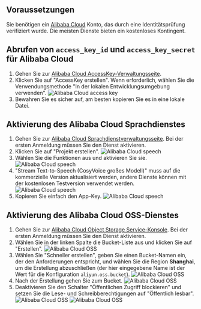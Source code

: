 ## Voraussetzungen
Sie benötigen ein [Alibaba Cloud](https://www.aliyun.com) Konto, das durch eine Identitätsprüfung verifiziert wurde. Die meisten Dienste bieten ein kostenloses Kontingent.

## Abrufen von `access_key_id` und `access_key_secret` für Alibaba Cloud
1. Gehen Sie zur [Alibaba Cloud AccessKey-Verwaltungsseite](https://ram.console.aliyun.com/profile/access-keys).
2. Klicken Sie auf "AccessKey erstellen". Wenn erforderlich, wählen Sie die Verwendungsmethode "In der lokalen Entwicklungsumgebung verwenden".
![Alibaba Cloud access key](/docs/images/aliyun_accesskey_1.png)
3. Bewahren Sie es sicher auf, am besten kopieren Sie es in eine lokale Datei.

## Aktivierung des Alibaba Cloud Sprachdienstes
1. Gehen Sie zur [Alibaba Cloud Sprachdienstverwaltungsseite](https://nls-portal.console.aliyun.com/applist). Bei der ersten Anmeldung müssen Sie den Dienst aktivieren.
2. Klicken Sie auf "Projekt erstellen".
![Alibaba Cloud speech](/docs/images/aliyun_speech_1.png)
3. Wählen Sie die Funktionen aus und aktivieren Sie sie.
![Alibaba Cloud speech](/docs/images/aliyun_speech_2.png)
4. "Stream Text-to-Speech (CosyVoice großes Modell)" muss auf die kommerzielle Version aktualisiert werden, andere Dienste können mit der kostenlosen Testversion verwendet werden.
![Alibaba Cloud speech](/docs/images/aliyun_speech_3.png)
5. Kopieren Sie einfach den App-Key.
![Alibaba Cloud speech](/docs/images/aliyun_speech_4.png)

## Aktivierung des Alibaba Cloud OSS-Dienstes
1. Gehen Sie zur [Alibaba Cloud Object Storage Service-Konsole](https://oss.console.aliyun.com/overview). Bei der ersten Anmeldung müssen Sie den Dienst aktivieren.
2. Wählen Sie in der linken Spalte die Bucket-Liste aus und klicken Sie auf "Erstellen".
![Alibaba Cloud OSS](/docs/images/aliyun_oss_1.png)
3. Wählen Sie "Schneller erstellen", geben Sie einen Bucket-Namen ein, der den Anforderungen entspricht, und wählen Sie die Region **Shanghai**, um die Erstellung abzuschließen (der hier eingegebene Name ist der Wert für die Konfiguration `aliyun.oss.bucket`).
![Alibaba Cloud OSS](/docs/images/aliyun_oss_2.png)
4. Nach der Erstellung gehen Sie zum Bucket.
![Alibaba Cloud OSS](/docs/images/aliyun_oss_3.png)
5. Deaktivieren Sie den Schalter "Öffentlichen Zugriff blockieren" und setzen Sie die Lese- und Schreibberechtigungen auf "Öffentlich lesbar".
![Alibaba Cloud OSS](/docs/images/aliyun_oss_4.png)
![Alibaba Cloud OSS](/docs/images/aliyun_oss_5.png)